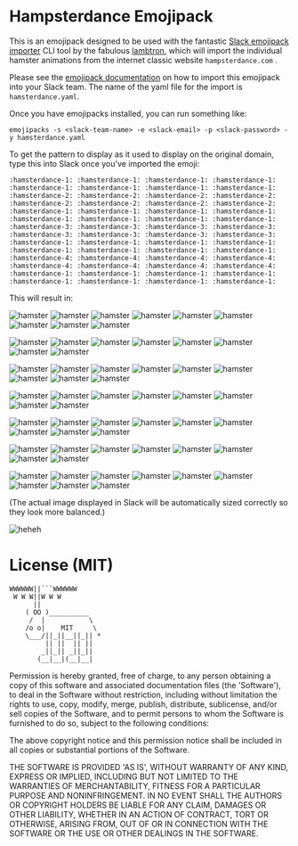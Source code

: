 # Hampsterdance Emojipack

This is an emojipack designed to be used with the fantastic [Slack emojipack importer](https://github.com/lambtron/emojipacks) CLI tool by the fabulous [lambtron](https://github.com/lambtron), which will import the individual hamster animations from the internet classic website `hampsterdance.com` .

Please see the [emojipack documentation](https://github.com/lambtron/emojipacks) on how to import this emojipack into your Slack team. The name of the yaml file for the import is `hamsterdance.yaml`.

Once you have emojipacks installed, you can run something like:

`emojipacks -s <slack-team-name> -e <slack-email> -p <slack-password> -y hamsterdance.yaml`

To get the pattern to display as it used to display on the original domain, type this into Slack once you've imported the emoji:

```
:hamsterdance-1: :hamsterdance-1: :hamsterdance-1: :hamsterdance-1: :hamsterdance-1: :hamsterdance-1: :hamsterdance-1: :hamsterdance-1:
:hamsterdance-2: :hamsterdance-2: :hamsterdance-2: :hamsterdance-2: :hamsterdance-2: :hamsterdance-2: :hamsterdance-2: :hamsterdance-2:
:hamsterdance-1: :hamsterdance-1: :hamsterdance-1: :hamsterdance-1: :hamsterdance-1: :hamsterdance-1: :hamsterdance-1: :hamsterdance-1:
:hamsterdance-3: :hamsterdance-3: :hamsterdance-3: :hamsterdance-3: :hamsterdance-3: :hamsterdance-3: :hamsterdance-3: :hamsterdance-3:
:hamsterdance-1: :hamsterdance-1: :hamsterdance-1: :hamsterdance-1: :hamsterdance-1: :hamsterdance-1: :hamsterdance-1: :hamsterdance-1:
:hamsterdance-4: :hamsterdance-4: :hamsterdance-4: :hamsterdance-4: :hamsterdance-4: :hamsterdance-4: :hamsterdance-4: :hamsterdance-4:
:hamsterdance-1: :hamsterdance-1: :hamsterdance-1: :hamsterdance-1: :hamsterdance-1: :hamsterdance-1: :hamsterdance-1: :hamsterdance-1:
```

This will result in:

![hamster](http://i.imgur.com/AMRIBK4.gif) ![hamster](http://i.imgur.com/AMRIBK4.gif) ![hamster](http://i.imgur.com/AMRIBK4.gif) ![hamster](http://i.imgur.com/AMRIBK4.gif) ![hamster](http://i.imgur.com/AMRIBK4.gif) ![hamster](http://i.imgur.com/AMRIBK4.gif) ![hamster](http://i.imgur.com/AMRIBK4.gif) ![hamster](http://i.imgur.com/AMRIBK4.gif) ![hamster](http://i.imgur.com/AMRIBK4.gif)

![hamster](http://i.imgur.com/kHjFlfD.gif)
![hamster](http://i.imgur.com/kHjFlfD.gif)
![hamster](http://i.imgur.com/kHjFlfD.gif)
![hamster](http://i.imgur.com/kHjFlfD.gif)
![hamster](http://i.imgur.com/kHjFlfD.gif)
![hamster](http://i.imgur.com/kHjFlfD.gif)
![hamster](http://i.imgur.com/kHjFlfD.gif)
![hamster](http://i.imgur.com/kHjFlfD.gif)

![hamster](http://i.imgur.com/AMRIBK4.gif) ![hamster](http://i.imgur.com/AMRIBK4.gif) ![hamster](http://i.imgur.com/AMRIBK4.gif) ![hamster](http://i.imgur.com/AMRIBK4.gif) ![hamster](http://i.imgur.com/AMRIBK4.gif) ![hamster](http://i.imgur.com/AMRIBK4.gif) ![hamster](http://i.imgur.com/AMRIBK4.gif) ![hamster](http://i.imgur.com/AMRIBK4.gif) ![hamster](http://i.imgur.com/AMRIBK4.gif)

![hamster](http://i.imgur.com/CdiNc3Z.gif)
![hamster](http://i.imgur.com/CdiNc3Z.gif)
![hamster](http://i.imgur.com/CdiNc3Z.gif)
![hamster](http://i.imgur.com/CdiNc3Z.gif)
![hamster](http://i.imgur.com/CdiNc3Z.gif)
![hamster](http://i.imgur.com/CdiNc3Z.gif)
![hamster](http://i.imgur.com/CdiNc3Z.gif)
![hamster](http://i.imgur.com/CdiNc3Z.gif)

![hamster](http://i.imgur.com/AMRIBK4.gif) ![hamster](http://i.imgur.com/AMRIBK4.gif) ![hamster](http://i.imgur.com/AMRIBK4.gif) ![hamster](http://i.imgur.com/AMRIBK4.gif) ![hamster](http://i.imgur.com/AMRIBK4.gif) ![hamster](http://i.imgur.com/AMRIBK4.gif) ![hamster](http://i.imgur.com/AMRIBK4.gif) ![hamster](http://i.imgur.com/AMRIBK4.gif) ![hamster](http://i.imgur.com/AMRIBK4.gif)

![hamster](http://i.imgur.com/dDMPmI4.gif)
![hamster](http://i.imgur.com/dDMPmI4.gif)
![hamster](http://i.imgur.com/dDMPmI4.gif)
![hamster](http://i.imgur.com/dDMPmI4.gif)
![hamster](http://i.imgur.com/dDMPmI4.gif)
![hamster](http://i.imgur.com/dDMPmI4.gif)
![hamster](http://i.imgur.com/dDMPmI4.gif)
![hamster](http://i.imgur.com/dDMPmI4.gif)

![hamster](http://i.imgur.com/AMRIBK4.gif) ![hamster](http://i.imgur.com/AMRIBK4.gif) ![hamster](http://i.imgur.com/AMRIBK4.gif) ![hamster](http://i.imgur.com/AMRIBK4.gif) ![hamster](http://i.imgur.com/AMRIBK4.gif) ![hamster](http://i.imgur.com/AMRIBK4.gif) ![hamster](http://i.imgur.com/AMRIBK4.gif) ![hamster](http://i.imgur.com/AMRIBK4.gif) ![hamster](http://i.imgur.com/AMRIBK4.gif)

(The actual image displayed in Slack will be automatically sized correctly so they look more balanced.)

![heheh](http://i.imgur.com/rOE8Id5.png)

# License (MIT)
```
WWWWWW||```WWWWWW
 W W W||W W W
      ||
    ( OO )__________
     /  |           \
    /o o|    MIT     \
    \___/||_||__||_|| *
         || ||  || ||
        _||_|| _||_||
       (__|__|(__|__|
```
Permission is hereby granted, free of charge, to any person obtaining a copy of this software and associated documentation files (the 'Software'), to deal in the Software without restriction, including without limitation the rights to use, copy, modify, merge, publish, distribute, sublicense, and/or sell copies of the Software, and to permit persons to whom the Software is furnished to do so, subject to the following conditions:

The above copyright notice and this permission notice shall be included in all copies or substantial portions of the Software.

THE SOFTWARE IS PROVIDED 'AS IS', WITHOUT WARRANTY OF ANY KIND, EXPRESS OR IMPLIED, INCLUDING BUT NOT LIMITED TO THE WARRANTIES OF MERCHANTABILITY, FITNESS FOR A PARTICULAR PURPOSE AND NONINFRINGEMENT. IN NO EVENT SHALL THE AUTHORS OR COPYRIGHT HOLDERS BE LIABLE FOR ANY CLAIM, DAMAGES OR OTHER LIABILITY, WHETHER IN AN ACTION OF CONTRACT, TORT OR OTHERWISE, ARISING FROM, OUT OF OR IN CONNECTION WITH THE SOFTWARE OR THE USE OR OTHER DEALINGS IN THE SOFTWARE.
